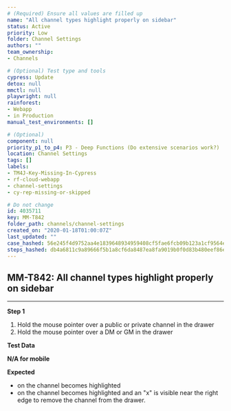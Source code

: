 ```yaml
---
# (Required) Ensure all values are filled up
name: "All channel types highlight properly on sidebar"
status: Active
priority: Low
folder: Channel Settings
authors: ""
team_ownership: 
- Channels

# (Optional) Test type and tools
cypress: Update
detox: null
mmctl: null
playwright: null
rainforest: 
- Webapp
- in Production
manual_test_environments: []

# (Optional)
component: null
priority_p1_to_p4: P3 - Deep Functions (Do extensive scenarios work?)
location: Channel Settings
tags: []
labels: 
- TM4J-Key-Missing-In-Cypress
- rf-cloud-webapp
- channel-settings
- cy-rep-missing-or-skipped

# Do not change
id: 4035711
key: MM-T842
folder_path: channels/channel-settings
created_on: "2020-01-18T01:00:07Z"
last_updated: ""
case_hashed: 56e245f4d9752aa4e1839648934959408cf5fae6fcb09b123a1cf9564eddb874c4ed7462fef0dbe8b56526d25b63f6bd
steps_hashed: db4a6811c9a89666f5b1a8cf6da8487ea8fa9019b0f0d83b480eef86ecbd708b0ac71ec7373b4aadcc24a540b3b1d3d8
---
```


## MM-T842: All channel types highlight properly on sidebar

---

**Step 1**

1. Hold the mouse pointer over a public or private channel in the drawer
2. Hold the mouse pointer over a DM or GM in the drawer

**Test Data**

**N/A for mobile**

**Expected**

- on the channel becomes highlighted
- on the channel becomes highlighted and an "x" is visible near the right edge to remove the channel from the drawer.
